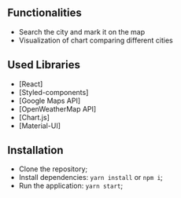 
## Functionalities

- Search the city and mark it on the map
- Visualization of chart comparing different cities


## Used Libraries

- [React]
- [Styled-components]
- [Google Maps API]
- [OpenWeatherMap API]
- [Chart.js]
- [Material-UI]

## Installation

- Clone the repository;
- Install dependencies: `yarn install` or `npm i`;
- Run the application: `yarn start`;
